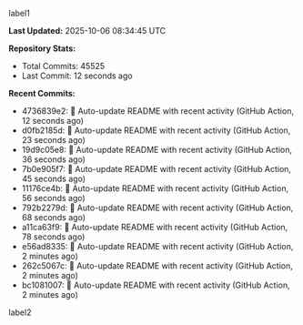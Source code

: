 
label1 
<!-- ACTIVITY_START -->
**Last Updated:** 2025-10-06 08:34:45 UTC

**Repository Stats:**
- Total Commits: 45525
- Last Commit: 12 seconds ago

**Recent Commits:**
- 4736839e2: 🤖 Auto-update README with recent activity (GitHub Action, 12 seconds ago)
- d0fb2185d: 🤖 Auto-update README with recent activity (GitHub Action, 23 seconds ago)
- 19d9c05e8: 🤖 Auto-update README with recent activity (GitHub Action, 36 seconds ago)
- 7b0e905f7: 🤖 Auto-update README with recent activity (GitHub Action, 45 seconds ago)
- 11176ce4b: 🤖 Auto-update README with recent activity (GitHub Action, 56 seconds ago)
- 792b2279d: 🤖 Auto-update README with recent activity (GitHub Action, 68 seconds ago)
- a11ca63f9: 🤖 Auto-update README with recent activity (GitHub Action, 78 seconds ago)
- e56ad8335: 🤖 Auto-update README with recent activity (GitHub Action, 2 minutes ago)
- 262c5067c: 🤖 Auto-update README with recent activity (GitHub Action, 2 minutes ago)
- bc1081007: 🤖 Auto-update README with recent activity (GitHub Action, 2 minutes ago)
<!-- ACTIVITY_END -->

label2
